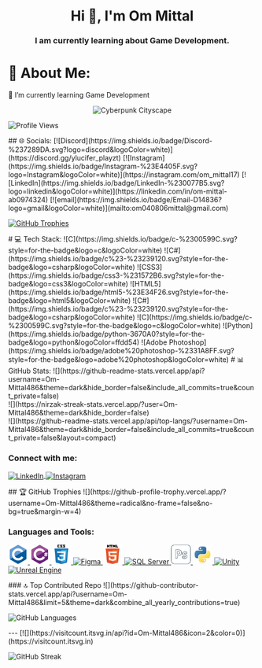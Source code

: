 <h1 align="center">Hi 👋, I'm Om Mittal</h1>
 <h3 align="center">I am currently learning about Game Development.</h3>
 
 <!-- Cyberpunk GIF -->
 # 💫 About Me:
 🌱 I’m currently learning Game Development
 <p align="center">
     <img src="https://media.tenor.com/IHdlTRsmcS4AAAAC/cyberpunk.gif" alt="Cyberpunk Cityscape" width="300"/>
 </p>
 
 <!-- Profile Views -->
 <p align="left"> 
     <img src="https://komarev.com/ghpvc/?username=om-mittal486&label=Profile%20views&color=0e75b6&style=flat" alt="Profile Views" /> 
 </p>
 ## 🌐 Socials:
 [![Discord](https://img.shields.io/badge/Discord-%237289DA.svg?logo=discord&logoColor=white)](https://discord.gg/ylucifer_playzt) [![Instagram](https://img.shields.io/badge/Instagram-%23E4405F.svg?logo=Instagram&logoColor=white)](https://instagram.com/om_mittal17) [![LinkedIn](https://img.shields.io/badge/LinkedIn-%230077B5.svg?logo=linkedin&logoColor=white)](https://linkedin.com/in/om-mittal-ab0974324) [![email](https://img.shields.io/badge/Email-D14836?logo=gmail&logoColor=white)](mailto:om040806mittal@gmail.com) 
 
 <!-- GitHub Trophies -->
 <p align="left">
     <a href="https://github.com/ryo-ma/github-profile-trophy">
         <img src="https://github-profile-trophy.vercel.app/?username=om-mittal486" alt="GitHub Trophies" />
     </a>
 </p>
 # 💻 Tech Stack:
 ![C](https://img.shields.io/badge/c-%2300599C.svg?style=for-the-badge&logo=c&logoColor=white) ![C#](https://img.shields.io/badge/c%23-%23239120.svg?style=for-the-badge&logo=csharp&logoColor=white) ![CSS3](https://img.shields.io/badge/css3-%231572B6.svg?style=for-the-badge&logo=css3&logoColor=white) ![HTML5](https://img.shields.io/badge/html5-%23E34F26.svg?style=for-the-badge&logo=html5&logoColor=white) ![C#](https://img.shields.io/badge/c%23-%23239120.svg?style=for-the-badge&logo=csharp&logoColor=white) ![C](https://img.shields.io/badge/c-%2300599C.svg?style=for-the-badge&logo=c&logoColor=white) ![Python](https://img.shields.io/badge/python-3670A0?style=for-the-badge&logo=python&logoColor=ffdd54) ![Adobe Photoshop](https://img.shields.io/badge/adobe%20photoshop-%2331A8FF.svg?style=for-the-badge&logo=adobe%20photoshop&logoColor=white)
 # 📊 GitHub Stats:
 ![](https://github-readme-stats.vercel.app/api?username=Om-Mittal486&theme=dark&hide_border=false&include_all_commits=true&count_private=false)<br/>
 ![](https://nirzak-streak-stats.vercel.app/?user=Om-Mittal486&theme=dark&hide_border=false)<br/>
 ![](https://github-readme-stats.vercel.app/api/top-langs/?username=Om-Mittal486&theme=dark&hide_border=false&include_all_commits=true&count_private=false&layout=compact)
 
 <!-- Connect With Me -->
 <h3 align="left">Connect with me:</h3>
 <p align="left">
     <a href="https://linkedin.com/in/om-mittal-ab0974324" target="blank">
         <img align="center" src="https://raw.githubusercontent.com/rahuldkjain/github-profile-readme-generator/master/src/images/icons/Social/linked-in-alt.svg" alt="LinkedIn" height="30" width="40" />
     </a>
     <a href="https://instagram.com/om_mittal17" target="blank">
         <img align="center" src="https://raw.githubusercontent.com/rahuldkjain/github-profile-readme-generator/master/src/images/icons/Social/instagram.svg" alt="Instagram" height="30" width="40" />
     </a>
 </p>
 ## 🏆 GitHub Trophies
 ![](https://github-profile-trophy.vercel.app/?username=Om-Mittal486&theme=radical&no-frame=false&no-bg=true&margin-w=4)
 
 <!-- Languages and Tools -->
 <h3 align="left">Languages and Tools:</h3>
 <p align="left"> 
     <a href="https://www.cprogramming.com/" target="_blank" rel="noreferrer"> 
         <img src="https://raw.githubusercontent.com/devicons/devicon/master/icons/c/c-original.svg" alt="C" width="40" height="40"/> 
     </a> 
     <a href="https://www.w3schools.com/cs/" target="_blank" rel="noreferrer"> 
         <img src="https://raw.githubusercontent.com/devicons/devicon/master/icons/csharp/csharp-original.svg" alt="C#" width="40" height="40"/> 
     </a> 
     <a href="https://www.w3schools.com/css/" target="_blank" rel="noreferrer"> 
         <img src="https://raw.githubusercontent.com/devicons/devicon/master/icons/css3/css3-original-wordmark.svg" alt="CSS3" width="40" height="40"/> 
     </a> 
     <a href="https://www.figma.com/" target="_blank" rel="noreferrer"> 
         <img src="https://www.vectorlogo.zone/logos/figma/figma-icon.svg" alt="Figma" width="40" height="40"/> 
     </a> 
     <a href="https://www.w3.org/html/" target="_blank" rel="noreferrer"> 
         <img src="https://raw.githubusercontent.com/devicons/devicon/master/icons/html5/html5-original-wordmark.svg" alt="HTML5" width="40" height="40"/> 
     </a> 
     <a href="https://www.microsoft.com/en-us/sql-server" target="_blank" rel="noreferrer"> 
         <img src="https://www.svgrepo.com/show/303229/microsoft-sql-server-logo.svg" alt="SQL Server" width="40" height="40"/> 
     </a> 
     <a href="https://www.photoshop.com/en" target="_blank" rel="noreferrer"> 
         <img src="https://raw.githubusercontent.com/devicons/devicon/master/icons/photoshop/photoshop-line.svg" alt="Photoshop" width="40" height="40"/> 
     </a> 
     <a href="https://www.python.org" target="_blank" rel="noreferrer"> 
         <img src="https://raw.githubusercontent.com/devicons/devicon/master/icons/python/python-original.svg" alt="Python" width="40" height="40"/> 
     </a> 
     <a href="https://unity.com/" target="_blank" rel="noreferrer"> 
         <img src="https://www.vectorlogo.zone/logos/unity3d/unity3d-icon.svg" alt="Unity" width="40" height="40"/> 
     </a> 
     <a href="https://unrealengine.com/" target="_blank" rel="noreferrer"> 
         <img src="https://raw.githubusercontent.com/kenangundogan/fontisto/036b7eca71aab1bef8e6a0518f7329f13ed62f6b/icons/svg/brand/unreal-engine.svg" alt="Unreal Engine" width="40" height="40"/> 
     </a> 
 </p>
 ### 🔝 Top Contributed Repo
 ![](https://github-contributor-stats.vercel.app/api?username=Om-Mittal486&limit=5&theme=dark&combine_all_yearly_contributions=true)
 
 <!-- GitHub Stats -->
 <p>
     <img src="https://github-readme-stats.vercel.app/api/top-langs?username=om-mittal486&show_icons=true&locale=en&layout=compact" alt="GitHub Languages" />
 </p>
 ---
 [![](https://visitcount.itsvg.in/api?id=Om-Mittal486&icon=2&color=0)](https://visitcount.itsvg.in)
 
 <p>
     <img src="https://github-readme-streak-stats.herokuapp.com/?user=om-mittal486&" alt="GitHub Streak" />
 </p>
 <!-- Proudly created with GPRM ( https://gprm.itsvg.in ) -->

